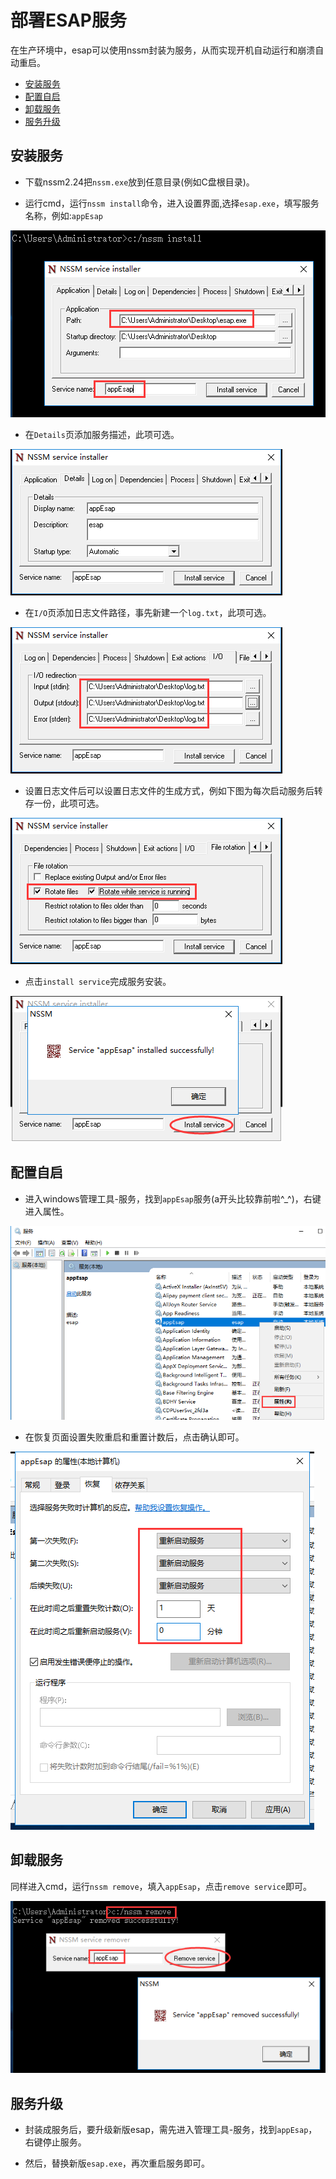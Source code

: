 # 部署ESAP服务
在生产环境中，esap可以使用nssm封装为服务，从而实现开机自动运行和崩溃自动重启。

* [安装服务](#安装服务)
* [配置自启](#配置自启)
* [卸载服务](#卸载服务)
* [服务升级](#服务升级)

## 安装服务
* 下载nssm2.24把`nssm.exe`放到任意目录(例如C盘根目录)。

* 运行cmd，运行`nssm install`命令，进入设置界面,选择`esap.exe`，填写服务名称，例如:`appEsap`

![](/img/dep-1.png)

* 在`Details`页添加服务描述，此项可选。

![](/img/dep-2.png)

* 在`I/O`页添加日志文件路径，事先新建一个`log.txt`，此项可选。

![](/img/dep-3.png)

* 设置日志文件后可以设置日志文件的生成方式，例如下图为每次启动服务后转存一份，此项可选。

![](/img/dep-4.png)

* 点击`install service`完成服务安装。

![](/img/dep-5.png)

## 配置自启

* 进入windows管理工具-服务，找到`appEsap`服务(a开头比较靠前啦^_^)，右键进入属性。

![](/img/dep-6.png)

* 在恢复页面设置失败重启和重置计数后，点击确认即可。

![](/img/dep-7.png)

## 卸载服务
同样进入cmd，运行`nssm remove`，填入`appEsap`，点击`remove service`即可。

![](/img/dep-8.png)

## 服务升级
* 封装成服务后，要升级新版esap，需先进入管理工具-服务，找到`appEsap`，右键停止服务。

* 然后，替换新版`esap.exe`，再次重启服务即可。